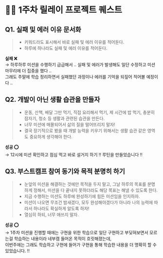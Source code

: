 # ✍🏻 1주차 릴레이 프로젝트 퀘스트 

## Q1. 실패 및 에러 이유 문서화
> * 키워드라도 표시해서 바로 실패 및 에러 이유를 적어둔다.   
> * 하루에 하나라도 실패 및 에러 이유를 적어둔다.

**실패 ❌**     
→ 하루하루 미션을 수행하기 급급해서 .. 실패 및 에러가 발생해도 일단 수정하고 미션 마무리에 더 집중을 했다 ..    
그래도 주말에 학습 정리하면서 실패했던 과정이나 에러를 기억을 되짚어 적어볼 예정이다 ..  



## Q2. 개발이 아닌 생활 습관을 만들자
> * 운동, 산책, 배달 그만 먹기, 직접 요리해서 먹기, 제 시간에 밥 먹기, 충분히 잠자기, 청소 등 생활과 관련된 습관을 만든다.
> * 너무 미션에 매몰되어서 삶의 질을 떨어뜨리지 말자!
> * 결국 장기적으로 봤을 때 개발 능력을 키우기 위해서는 생활 습관 같은 영역도 중요하게 생각해야 한다.

**성공 ⭕️**     
→ 12시에 미션 확인하고 점심 먹고 바로 설거지 하기 !! 루틴을 만들었습니다 !! 



## Q3. 부스트캠프 참여 동기와 목적 분명히 하기
> * 눈앞의 미션을 해결하는 것에만 목적을 두지 말고, 그날 하루의 목표를 분명하게 정해서, 미션을 다 끝내지 못하더라도 해당 목표는 해낼 수 있도록 한다.
> * 지금 수행하는 미션도 하루에 완성하기에 힘든 미션임을 인지하자. 
> * 미션이 나오면 무조건 밤새겠다, 모두 완성해야겠다가 아니라 나의 능력에 따라서 하나라도 확실하게 알도록 하자!
> * 열심히 하되, 너무 애쓰지 말자.

**성공 ⭕️**     
→ 1주차 미션을 진행할 때에는 구현을 위한 학습으로 일단 구현하고 부딪혀보면서 모르는걸 학습하는 내용이라 네부캠 들어온 목적이 흐릿해졌는데,     
이번주에는 그래도 학습하고 구현에 들어가 구현을 통해 학습한 내용을 더 명확히 할 수 있었습니다. !!
